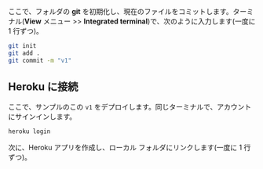 ここで、フォルダの **git** を初期化し、現在のファイルをコミットします。ターミナル(**View** メニュー >> **Integrated terminal**)で、次のように入力します(一度に 1 行ずつ)。

```bash
git init
git add .
git commit -m "v1"
```

## Heroku に接続

ここで、サンプルのこの `v1` をデプロイします。同じターミナルで、アカウントにサインインします。

```bash
heroku login
```

次に、Heroku アプリを作成し、ローカル フォルダにリンクします(一度に 1 行ずつ)。